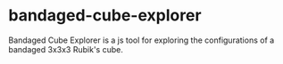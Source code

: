 # bandaged-cube-explorer
Bandaged Cube Explorer is a js tool for exploring the configurations of a bandaged 3x3x3 Rubik's cube.
